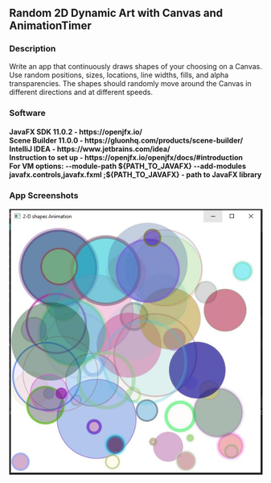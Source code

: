 <h2> Random 2D Dynamic Art with Canvas and AnimationTimer </h2>

<h3> Description </h3>

Write an app that continuously draws shapes of your choosing on a Canvas. Use random positions, sizes, locations, line widths, fills, and alpha transparencies. The shapes should randomly move around the Canvas in different directions and at different speeds.

<h3> Software </h3>
<h4>JavaFX SDK 11.0.2 -  https://openjfx.io/ <br>
Scene Builder 11.0.0 - https://gluonhq.com/products/scene-builder/ <br>
IntelliJ IDEA - https://www.jetbrains.com/idea/ <br>
Instruction to set up - https://openjfx.io/openjfx/docs/#introduction <br> 
For VM options: --module-path ${PATH_TO_JAVAFX} --add-modules javafx.controls,javafx.fxml ;${PATH_TO_JAVAFX} - path to JavaFX library </h4>

<h3> App Screenshots </h3>

![](shapesAnimationTimer.JPG)
